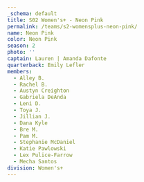 ```yaml
---
_schema: default
title: S02 Women's+ - Neon Pink
permalink: /teams/s2-womensplus-neon-pink/
name: Neon Pink
color: Neon Pink
season: 2
photo: ''
captain: Lauren | Amanda Dafonte
quarterback: Emily Lefler
members:
  - Alley B.
  - Rachel B.
  - Austyn Creighton
  - Gabriela DeAnda
  - Leni D.
  - Toya J.
  - Jillian J.
  - Dana Kyle
  - Bre M.
  - Pam M.
  - Stephanie McDaniel
  - Katie Pawlowski
  - Lex Pulice-Farrow
  - Mecha Santos
division: Women's+
---
```

